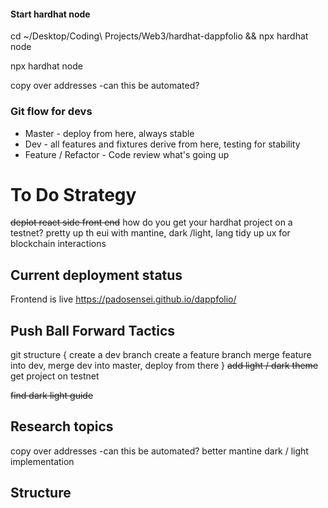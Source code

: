 #### Start hardhat node

cd ~/Desktop/Coding\ Projects/Web3/hardhat-dappfolio && npx hardhat node

npx hardhat node

copy over addresses -can this be automated?

### Git flow for devs

- Master - deploy from here, always stable
- Dev - all features and fixtures derive from here, testing for stability
- Feature / Refactor - Code review what's going up

# To Do Strategy

~~deplot react side front end~~
how do you get your hardhat project on a testnet?
pretty up th eui with mantine, dark /light, lang
tidy up ux for blockchain interactions

## Current deployment status

Frontend is live
https://padosensei.github.io/dappfolio/

## Push Ball Forward Tactics

git structure {
create a dev branch
create a feature branch
merge feature into dev, merge dev into master, deploy from there
}
~~add light / dark theme~~
get project on testnet

~~find dark light guide~~

## Research topics

copy over addresses -can this be automated?
better mantine
dark / light implementation

## Structure
